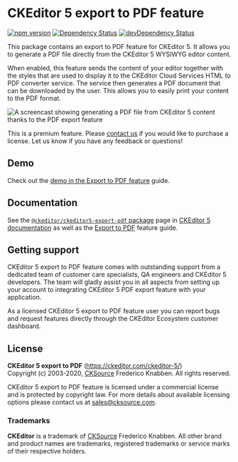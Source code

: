 CKEditor 5 export to PDF feature
================================

[![npm version](https://badge.fury.io/js/%40ckeditor%2Fckeditor5-export-pdf.svg)](https://www.npmjs.com/package/@ckeditor/ckeditor5-export-pdf)
[![Dependency Status](https://david-dm.org/ckeditor/ckeditor5-export-pdf/status.svg)](https://david-dm.org/ckeditor/ckeditor5-export-pdf)
[![devDependency Status](https://david-dm.org/ckeditor/ckeditor5-export-pdf/dev-status.svg)](https://david-dm.org/ckeditor/ckeditor5-export-pdf?type=dev)

This package contains an export to PDF feature for CKEditor 5. It allows you to generate a PDF file directly from the CKEditor 5 WYSIWYG editor content.

When enabled, this feature sends the content of your editor together with the styles that are used to display it to the CKEditor Cloud Services HTML to PDF converter service. The service then generates a PDF document that can be downloaded by the user. This allows you to easily print your content to the PDF format.

![A screencast showing generating a PDF file from CKEditor 5 content thanks to the PDF export feature](https://c.cksource.com/a/1/img/npm/ckeditor-5-pdf-export.gif)

This is a premium feature. Please [contact us](https://ckeditor.com/contact/) if you would like to purchase a license. Let us know if you have any feedback or questions!

## Demo

Check out the [demo in the Export to PDF feature](https://ckeditor.com/docs/ckeditor5/latest/features/export-pdf.html#demo) guide.

## Documentation

See the [`@ckeditor/ckeditor5-export-pdf` package](https://ckeditor.com/docs/ckeditor5/latest/api/export-pdf.html) page in [CKEditor 5 documentation](https://ckeditor.com/docs/ckeditor5/latest/) as well as the [Export to PDF](https://ckeditor.com/docs/ckeditor5/latest/features/export-pdf.html) feature guide.

## Getting support

CKEditor 5 export to PDF feature comes with outstanding support from a dedicated team of customer care specialists, QA engineers and CKEditor 5 developers. The team will gladly assist you in all aspects from setting up your account to integrating CKEditor 5 PDF export feature with your application.

As a licensed CKEditor 5 export to PDF feature user you can report bugs and request features directly through the CKEditor Ecosystem customer dashboard.

## License

**CKEditor 5 export to PDF** (https://ckeditor.com/ckeditor-5/)<br>
Copyright (c) 2003-2020, [CKSource](http://cksource.com) Frederico Knabben. All rights reserved.

CKEditor 5 export to PDF feature is licensed under a commercial license and is protected by copyright law.
For more details about available licensing options please contact us at sales@cksource.com.

### Trademarks

**CKEditor** is a trademark of [CKSource](http://cksource.com) Frederico Knabben. All other brand and product names are trademarks, registered trademarks or service marks of their respective holders.
